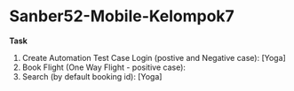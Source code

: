 # Sanber52-Mobile-Kelompok7

**Task**
1.  Create Automation Test Case Login (postive and Negative case): [Yoga]
2.  Book Flight (One Way Flight - positive case):
3.  Search (by default booking id): [Yoga]